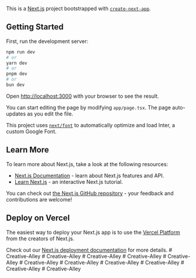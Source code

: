 This is a [Next.js](https://nextjs.org/) project bootstrapped with [`create-next-app`](https://github.com/vercel/next.js/tree/canary/packages/create-next-app).

## Getting Started

First, run the development server:

```bash
npm run dev
# or
yarn dev
# or
pnpm dev
# or
bun dev
```

Open [http://localhost:3000](http://localhost:3000) with your browser to see the result.

You can start editing the page by modifying `app/page.tsx`. The page auto-updates as you edit the file.

This project uses [`next/font`](https://nextjs.org/docs/basic-features/font-optimization) to automatically optimize and load Inter, a custom Google Font.

## Learn More

To learn more about Next.js, take a look at the following resources:

- [Next.js Documentation](https://nextjs.org/docs) - learn about Next.js features and API.
- [Learn Next.js](https://nextjs.org/learn) - an interactive Next.js tutorial.

You can check out [the Next.js GitHub repository](https://github.com/vercel/next.js/) - your feedback and contributions are welcome!

## Deploy on Vercel

The easiest way to deploy your Next.js app is to use the [Vercel Platform](https://vercel.com/new?utm_medium=default-template&filter=next.js&utm_source=create-next-app&utm_campaign=create-next-app-readme) from the creators of Next.js.

Check out our [Next.js deployment documentation](https://nextjs.org/docs/deployment) for more details.
#   C r e a t i v e - A l l e y  
 #   C r e a t i v e - A l l e y  
 #   C r e a t i v e - A l l e y  
 #   C r e a t i v e - A l l e y  
 #   C r e a t i v e - A l l e y  
 #   C r e a t i v e - A l l e y  
 #   C r e a t i v e - A l l e y  
 #   C r e a t i v e - A l l e y  
 #   C r e a t i v e - A l l e y  
 #   C r e a t i v e - A l l e y  
 #   C r e a t i v e - A l l e y  
 
